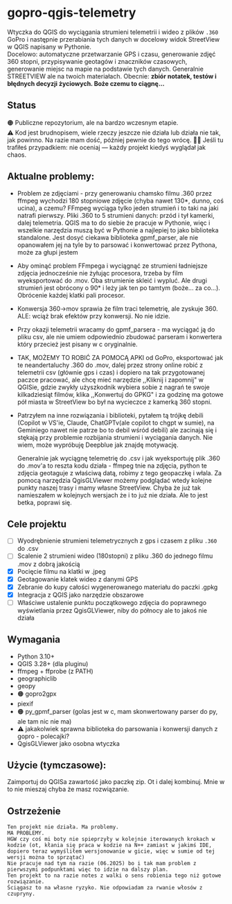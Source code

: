 # gopro-qgis-telemetry

Wtyczka do QGIS do wyciągania strumieni telemetrii i wideo z plików `.360` GoPro i następnie przerabiania tych danych w docelowy widok StreetView w QGIS napisany w Pythonie.  
Docelowo: automatyczne przetwarzanie GPS i czasu, generowanie zdjęć 360 stopni, przypisywanie geotagów i znaczników czasowych, generowanie miejsc na mapie na podstawie tych danych. 
Generalnie STREETVIEW ale na twoich materiałach.
Obecnie: **zbiór notatek, testów i błędnych decyzji życiowych. Boże czemu to ciągnę...**

## Status

🟠 Publiczne repozytorium, ale na bardzo wczesnym etapie.  
⚠️ Kod jest brudnopisem, wiele rzeczy jeszcze nie działa lub działa nie tak, jak powinno.  Na razie mam dość, później pewnie do tego wrócę.
👨‍🔧 Jeśli tu trafiłeś przypadkiem: nie oceniaj — każdy projekt kiedyś wyglądał jak chaos.

## Aktualne problemy:
- Problem ze zdjęciami - przy generowaniu chamsko filmu .360 przez ffmpeg  wychodzi 180 stopniowe zdjęcie (chyba nawet 130*, dunno, coś ucina), a czemu? FFmpeg wyciąga tylko jeden strumień i to taki na jaki natrafi pierwszy.
  Pliki .360 to 5 strumieni danych: przód i tył kamerki, dalej telemetria. QGIS ma to do siebie że pracuje w Pythonie, więc i wszelkie narzędzia muszą być w Pythonie a najlepiej to jako biblioteka standalone.
  Jest dosyć ciekawa biblioteka gpmf_parser, ale nie opanowałem jej na tyle by to parsować i konwertować przez Pythona, może za głupi jestem
- Aby ominąć problem FFmpega i wyciągnąć ze strumieni ładniejsze zdjęcia jednocześnie nie żyłując procesora, trzeba by film wyeksportować do .mov. Oba strumienie skleić i wypluć. Ale drugi strumień jest
  obrócony o 90* i leży jak ten po tamtym (boże... za co...). Obrócenie każdej klatki pali procesor. 
- Konwersja 360->mov sprawia że film traci telemetrię, ale zyskuje 360. ALE: wciąż brak efektów przy konwersji. No nie idzie.
- Przy okazji telemetrii wracamy do gpmf_parsera - ma wyciągać ją do pliku csv, ale nie umiem odpowiednio zbudować parseram i konwertera który przecież jest pisany w c oryginalnie.
- TAK, MOŻEMY TO ROBIĆ ZA POMOCĄ APKI od GoPro, eksportować jak te neandertaluchy .360 do .mov, dalej przez strony online robić z telemetrii csv (głównie gps i czas) i dopiero na tak przygotowanej paczce pracować, ale chcę mieć narzędzie
  ,,Kliknij i zapomnij" w QGISie, gdzie zwykły użyszkodnik wybiera sobie z nagrań te swoje kilkadziesiąt filmów, klika ,,Konwertuj do GPKG" i za godzinę ma gotowe pół miasta w StreetView bo był na wycieczce z kamerką 360 stopni.
- Patrzyłem na inne rozwiązania i biblioteki, pytałem tą trójkę debili (Copilot w VS'ie, Claude, ChatGPTv(ale copilot to chgpt w sumie), na Geminiego nawet nie patrze bo to debil wśród debili) ale zacinają się i stękają przy problemie
  rozbijania strumieni i wyciągania danych.
  Nie wiem, może wypróbuję Deepblue jak znajdę motywację.

  
  Generalnie jak wyciągnę telemetrię do .csv i jak wyeksportuję plik .360 do .mov'a to reszta kodu działa - ffmpeg tnie na zdjęcia, python te zdjęcia geotaguje z właściwą datą, robimy z tego geopaczkę i włala. Za pomocą narzędzia QgisGLViewer możemy
  podglądać wtedy kolejne punkty naszej trasy i mamy własne StreetView. Chyba że już tak namieszałem w kolejnych wersjach że i to już nie działa. Ale to jest betka, poprawi się.
  
## Cele projektu

- [ ] Wyodrębnienie strumieni telemetrycznych z gps i czasem z pliku `.360` do .csv
- [ ] Scalenie 2 strumieni wideo (180stopni) z pliku .360 do jednego filmu .mov z dobrą jakością
- [x] Pocięcie filmu na klatki w .jpeg
- [x] Geotagowanie klatek wideo z danymi GPS
- [x] Zebranie do kupy całości wygenerowanego materiału do paczki .gpkg 
- [x] Integracja z QGIS jako narzędzie obszarowe
- [ ] Właściwe ustalenie punktu początkowego zdjęcia do poprawnego wyświetlania przez QgisGLViewer, niby do północy ale to jakoś nie działa

## Wymagania

- Python 3.10+
- QGIS 3.28+ (dla pluginu)
- ffmpeg + ffprobe (z PATH)
- geographiclib
- geopy
- 🟠 gopro2gpx
- piexif
- 🟠 py_gpmf_parser (golas jest w c, mam skonwertowany parser do py, ale tam nic nie ma)
- ⚠️ jakakolwiek sprawna biblioteka do parsowania i konwersji danych z gopro - polecajki?
- QgisGLViewer jako osobna wtyczka

## Użycie (tymczasowe):
Zaimportuj do QGISa zawartość jako paczkę zip. Ot i dalej kombinuj. Mnie w to nie mieszaj chyba że masz rozwiązanie.

## Ostrzeżenie
    Ten projekt nie działa. Ma problemy.
    MA PROBLEMY.
    HGW czy coś mi boty nie spieprzyły w kolejnie iterowanych krokach w kodzie (ot, kłania się praca w kodzie na N++ zamiast w jakimś IDE, dopiero teraz wymyśliłem wersjonowanie w gicie, więc w sumie od tej wersji można to sprzątać) 
    Nie pracuje nad tym na razie (06.2025) bo i tak mam problem z pierwszymi podpunktami więc to idzie na dalszy plan.
    Ten projekt to na razie notes z walki o sens robienia tego niż gotowe rozwiązanie.
    Ściągasz to na własne ryzyko. Nie odpowiadam za rwanie włosów z czupryny. 
    
